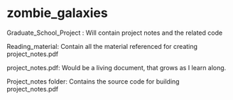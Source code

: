 # zombie_galaxies
Graduate_School_Project : Will contain project notes and the related code

Reading_material: Contain all the material referenced for creating project_notes.pdf

project_notes.pdf: Would be a living document, that grows as I learn along.

Project_notes folder: Contains the source code for building project_notes.pdf

